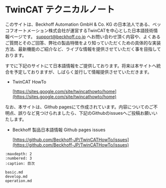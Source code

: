 # TwinCAT テクニカルノート

このサイトは、Beckhoff Automation GmbH & Co. KG の日本法人である、ベッコフオートメーション株式会社が運営するTwinCATを中心とした日本語技術情報ページです。 [support@beckhoff.co.jp](mailto:support@beckhoff.co.jp) へお問い合わせ頂く内容や、よくあるご質問とそのご回答、弊社の製品特徴をより知っていただくための具体的な実装方法、最新機能のご紹介など、ライブな情報を提供させていただく事を目指しております。

すでに下記のサイトにて日本語情報をご提供しております。将来は本サイトへ統合を予定しておりますが、しばらく並行して情報提供させていただきます。

* TwinCAT HowTo

   [https://sites.google.com/site/twincathowto/home](https://sites.google.com/site/twincathowto/home)

なお、本サイトは、Github pagesにて作成されています。内容についてのご不明点、誤りなど見つけられましたら、下記のGithubのissuesへご投稿お願いいたします。

* Beckhoff 製品日本語情報 Github pages issues

    [https://github.com/Beckhoff-JP/TwinCATHowTo/issues](https://github.com/Beckhoff-JP/TwinCATHowTo/issues)



```{toctree}
:maxdepth: 2
:numbered: 3
:caption: 目次

basic.md
develop.md
operation.md
```
